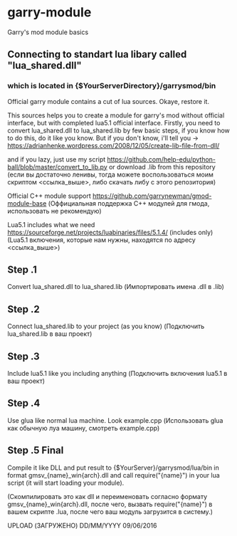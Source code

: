 # garry-module
Garry's mod module basics

## Connecting to standart lua libary called "lua_shared.dll"
### which is located in {$YourServerDirectory}/garrysmod/bin


Official garry module contains a cut of lua sources. Okaye, restore it.

This sources helps you to create a module for garry's mod without official interface, but with completed lua5.1 official interface. Firstly, you need to convert lua_shared.dll to lua_shared.lib by few basic steps, if you know how to do this, do it like you know. But if you don't know, i'll tell you -> https://adrianhenke.wordpress.com/2008/12/05/create-lib-file-from-dll/

and if you lazy, just use my script https://github.com/help-edu/python-ball/blob/master/convert_to_lib.py or download .lib from this repository
  (если вы достаточно ленивы, тогда можете воспользоваться моим скриптом <ссылка_выше>, либо скачать либу с этого репозитория)

Official C++ module support https://github.com/garrynewman/gmod-module-base
  (Оффициальная поддержка С++ модулей для гмода, использовать не рекомендую)

Lua5.1 includes what we need https://sourceforge.net/projects/luabinaries/files/5.1.4/ (includes only)
  (Lua5.1 включения, которые нам нужны, находятся по адресу <ссылка_выше>)

## Step .1
Convert lua_shared.dll to lua_shared.lib
(Импортировать имена .dll в .lib)

## Step .2
Connect lua_shared.lib to your project (as you know)
(Подключить lua_shared.lib в ваш проект) 

## Step .3
Include lua5.1 like you including anything
(Подключить включения lua5.1 в ваш проект)

## Step .4
Use glua like normal lua machine. Look example.cpp
(Использовать glua как обычную луа машину, смотреть example.cpp)

## Step .5 Final
Compile it like DLL and put result to {$YourServer}/garrysmod/lua/bin in format gmsv_{name}_win{arch}.dll
and call require("{name}") in your lua script (it will start loading your module).

(Скомпилировать это как dll и переименовать согласно формату gmsv_{name}_win{arch}.dll, после чего, вызвать require("{name}") в вашем скрипте .luа, после чего ваш модуль загрузится в систему.)

UPLOAD (ЗАГРУЖЕНО)
DD/MM/YYYY
09/06/2016
